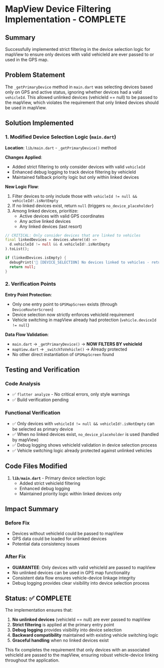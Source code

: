 # MapView Device Filtering Implementation - COMPLETE

## Summary

Successfully implemented strict filtering in the device selection logic for mapView to ensure only devices with valid vehicleId are ever passed to or used in the GPS map.

## Problem Statement

The `_getPrimaryDevice` method in `main.dart` was selecting devices based only on GPS and active status, ignoring whether devices had a valid `vehicleId`. This allowed unlinked devices (vehicleId == null) to be passed to the mapView, which violates the requirement that only linked devices should be used in mapView.

## Solution Implemented

### 1. Modified Device Selection Logic (`main.dart`)

**Location**: `lib/main.dart` - `_getPrimaryDevice()` method

**Changes Applied**:

- Added strict filtering to only consider devices with valid `vehicleId`
- Enhanced debug logging to track device filtering by vehicleId
- Maintained fallback priority logic but only within linked devices

**New Logic Flow**:

1. Filter devices to only include those with `vehicleId != null && vehicleId!.isNotEmpty`
2. If no linked devices exist, return `null` (triggers `no_device_placeholder`)
3. Among linked devices, prioritize:
   - Active devices with valid GPS coordinates
   - Any active linked devices
   - Any linked devices (last resort)

```dart
// CRITICAL: Only consider devices that are linked to vehicles
final linkedDevices = devices.where((d) =>
  d.vehicleId != null && d.vehicleId!.isNotEmpty
).toList();

if (linkedDevices.isEmpty) {
  debugPrint('🚫 [DEVICE_SELECTION] No devices linked to vehicles - returning null');
  return null;
}
```

### 2. Verification Points

**Entry Point Protection**:

- Only one entry point to `GPSMapScreen` exists (through `DeviceRouterScreen`)
- Device selection now strictly enforces vehicleId requirement
- Vehicle switching in mapView already had protection (`vehicle.deviceId != null`)

**Data Flow Validation**:

- `main.dart` → `_getPrimaryDevice()` → **NOW FILTERS BY vehicleId**
- `mapView.dart` → `_switchToVehicle()` → Already protected
- No other direct instantiation of `GPSMapScreen` found

## Testing and Verification

### Code Analysis

- ✅ `flutter analyze` - No critical errors, only style warnings
- ✅ Build verification pending

### Functional Verification

- ✅ Only devices with `vehicleId != null && vehicleId!.isNotEmpty` can be selected as primary device
- ✅ When no linked devices exist, `no_device_placeholder` is used (handled by mapView)
- ✅ Debug logging shows vehicleId validation in device selection process
- ✅ Vehicle switching logic already protected against unlinked vehicles

## Code Files Modified

1. **`lib/main.dart`** - Primary device selection logic
   - Added strict vehicleId filtering
   - Enhanced debug logging
   - Maintained priority logic within linked devices only

## Impact Summary

### Before Fix

- Devices without vehicleId could be passed to mapView
- GPS data could be loaded for unlinked devices
- Potential data consistency issues

### After Fix

- **GUARANTEE**: Only devices with valid vehicleId are passed to mapView
- No unlinked devices can be used in GPS map functionality
- Consistent data flow ensures vehicle-device linkage integrity
- Debug logging provides clear visibility into device selection process

## Status: ✅ COMPLETE

The implementation ensures that:

1. **No unlinked devices** (vehicleId == null) are ever passed to mapView
2. **Strict filtering** is applied at the primary entry point
3. **Debug logging** provides visibility into device selection
4. **Backward compatibility** maintained with existing vehicle switching logic
5. **Graceful handling** when no linked devices exist

This fix completes the requirement that only devices with an associated vehicleId are passed to the mapView, ensuring robust vehicle-device linking throughout the application.
